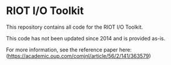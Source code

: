 RIOT I/O Toolkit
================

This repository contains all code for the RIOT I/O Toolkit.

This code has not been updated since 2014 and is provided as-is.

For more information, see the reference paper here: (https://academic.oup.com/comjnl/article/56/2/141/363579)
